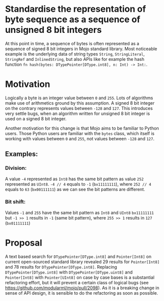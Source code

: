 # Standardise the representation of byte sequence as a sequence of unsigned 8 bit integers

At this point in time, a sequence of bytes is often represented as a sequence of signed 8 bit integers in Mojo standard library. 
Most noticeable example is the underlying data of string types `String`, `StringLiteral`, `StringRef` and `InlinedString`, but also APIs like for example the hash function `fn hash(bytes: DTypePointer[DType.int8], n: Int) -> Int:`.

# Motivation

Logically a byte is an integer value between `0` and `255`. Lots of algorithms make use of arithmetics ground by this assumption.
A signed 8 bit integer on the contrary represents values between `-128` and `127`. This introduces very settle bugs, when an algorithm written for unsigned 8 bit integer is used on a signed 8 bit integer.

Another motivation for this change is that Mojo aims to be familiar to Python users. Those Python users are familiar with the `bytes` class, which itself is working with values between `0` and `255`, not values between `-128` and `127`.

## Examples:

### Division:
A value `-4` represented as `Int8` has the same bit pattern as value `252` represented as `UInt8`.
`-4 // 4` equals to `-1` (`bx11111111`), where `252 // 4` equals to `63` (`bx00111111`) as we can see the bit patterns are different.

### Bit shift:
Values `-1` and `255` have the same bit pattern as `Int8` and `UInt8` `bx11111111` but `-1 >> 1` results in `-1` (same bit pattern), where `255 >> 1` results in `127` (`bx01111111`)

# Proposal

A text based search for `DTypePointer[DType.int8]` and `Pointer[Int8]` on current open-sourced standard library revealed 29 results for `Pointer[Int8]` and 78 results for `DTypePointer[DType.int8]`.
Replacing `DTypePointer[DType.int8]` with `DTypePointer[DType.uint8]` and `Pointer[Int8]` with `Pointer[UInt8]` on case by case bases is a substantial refactoring effort, but it will prevent a certain class of logical bugs (see https://github.com/modularml/mojo/pull/2098). As it is a breaking change in sense of API design, it is sensible to do the refactoring as soon as possible.
